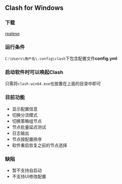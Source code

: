 ## Clash for Windows

### 下载
[realese](https://github.com/Fndroid/clash_for_windows_pkg/releases)

### 运行条件

``C:\Users\用户名\.config\clash``下包含配置文件**config.yml**

### 启动软件时可以唤起Clash

只需将``clash-win64.exe``也放置在上面的目录中即可

### 目前功能
- 显示配置信息
- 切换分流模式
- 切换策略组节点
- 节点批量延迟测试
- 日志输出
- 节点按配置排序
- 软件重启恢复之前的节点选择

### 缺陷
- 暂不支持自启动
- 不支持UI修改配置